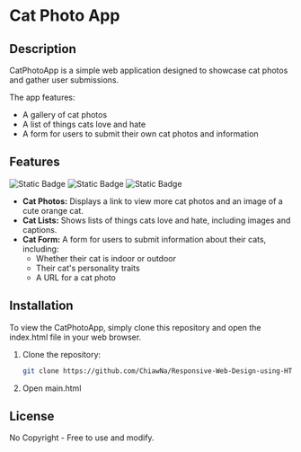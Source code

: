# Cat Photo App

## Description
CatPhotoApp is a simple web application designed to showcase cat photos and gather user submissions. 

The app features:

- A gallery of cat photos
- A list of things cats love and hate
- A form for users to submit their own cat photos and information

## Features
![Static Badge](https://img.shields.io/badge/freecodecamp-0A0A23?style=for-the-badge&logo=freecodecamp&logoColor=white)
![Static Badge](https://img.shields.io/badge/HTML5-%23E34F26?style=for-the-badge&logo=HTML5&logoColor=white)
![Static Badge](https://img.shields.io/badge/CSS3-1572B6?style=for-the-badge&logo=CSS3&logoColor=white)

- **Cat Photos:** Displays a link to view more cat photos and an image of a cute orange cat.
- **Cat Lists:** Shows lists of things cats love and hate, including images and captions.
- **Cat Form:** A form for users to submit information about their cats, including:
  - Whether their cat is indoor or outdoor
  - Their cat's personality traits
  - A URL for a cat photo


## Installation
To view the CatPhotoApp, simply clone this repository and open the index.html file in your web browser.

1. Clone the repository:
   ```bash
   git clone https://github.com/ChiawNa/Responsive-Web-Design-using-HTML-and-CSS/tree/main/C1%20CatPhotoApp
2. Open main.html

## License
No Copyright - Free to use and modify.
